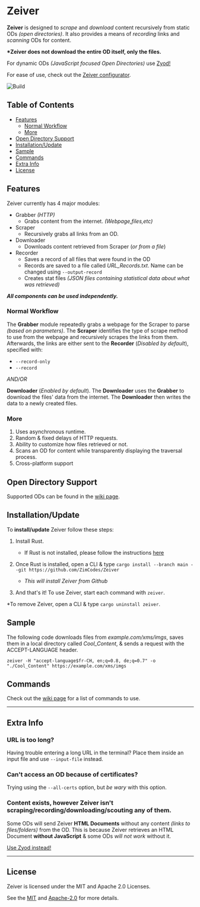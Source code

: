 # Zeiver
**Zeiver** is designed to *scrape* and *download* content recursively from static ODs
*(open directories)*. It also provides a means of *recording* links and *scanning* ODs for content.

__*Zeiver does not download the entire OD itself, only the files.__

For dynamic ODs *(JavaScript focused Open Directories)* use [Zyod!](https://github.com/ZimCodes/Zyod/)

For ease of use, check out the [Zeiver configurator](https://zimtools.xyz/zeiver).

![Build](https://github.com/ZimCodes/Zeiver/actions/workflows/build.yaml/badge.svg)

## Table of Contents
* [Features](#features)
   * [Normal Workflow](#normal-workflow)
   * [More](#more)
* [Open Directory Support](#open-directory-support)
* [Installation/Update](#installationupdate)
* [Sample](#sample)
* [Commands](#commands)
* [Extra Info](#extra-info)
* [License](#license)

## Features
Zeiver currently has 4 major modules:
* Grabber *(HTTP)*
  * Grabs content from the internet. *(Webpage,files,etc)*
* Scraper
    * Recursively grabs all links from an OD.
* Downloader
    * Downloads content retrieved from Scraper (_or from a file_)
* Recorder
    * Saves a record of all files that were found in the OD
    * Records are saved to a file called *URL_Records.txt*. Name can be 
      changed using `--output-record`
    * Creates stat files *(JSON files containing statistical data about what was retrieved)*

***All components can be used independently.***

### Normal Workflow
The **Grabber** module repeatedly grabs a webpage for the Scraper to parse *(based on parameters)*.
The **Scraper** identifies the type of scrape method to use from the webpage and recursively scrapes the links from them.
Afterwards, the links are either sent to the
**Recorder** (_Disabled by default_), specified with:
* `--record-only`
* `--record`
 
*AND/OR*
 
**Downloader** (_Enabled by default_). The **Downloader** uses the **Grabber** to download
the files' data from the internet. The **Downloader** then writes the data to a newly created files.

### More
1. Uses asynchronous runtime.
2. Random & fixed delays of HTTP requests.
3. Ability to customize how files retrieved or not.
4. Scans an OD for content while transparently displaying the traversal process.
5. Cross-platform support

## Open Directory Support
Supported ODs can be found in the [wiki page](https://github.com/ZimCodes/Zeiver/wiki/Supported-Open-Directories).

## Installation/Update
To **install/update** Zeiver follow these steps:

1. Install Rust. 
    * If Rust is not installed, please follow the instructions [here](https://www.rust-lang.org/tools/install)
    
2. Once Rust is installed, open a CLI & type `cargo install --branch main --git https://github.com/ZimCodes/Zeiver`
    
    * _This will install Zeiver from Github_
    
3. And that's it! To use Zeiver, start each command with `zeiver`.

*To remove Zeiver, open a CLI & type `cargo uninstall zeiver`. 

## Sample
The following code downloads files from _example.com/xms/imgs_, saves them in a local directory called _Cool_Content_,
& sends a request with the ACCEPT-LANGUAGE header.

`zeiver -H "accept-language$fr-CH, en;q=0.8, de;q=0.7" -o "./Cool_Content" https://example.com/xms/imgs`

## Commands
Check out the [wiki page](https://github.com/ZimCodes/Zeiver/wiki/Commands) for a list of commands to use.

---
## Extra Info
### URL is too long?
Having trouble entering a long URL in the terminal? Place them inside an input file and use `--input-file` instead.

### Can't access an OD because of certificates?
Trying using the `--all-certs` option, but *be wary* with this option.

### Content exists, however Zeiver isn't scraping/recording/downloading/scouting any of them.
Some ODs will send Zeiver **HTML Documents** without any content *(links to files/folders)* from 
the OD.
This is because Zeiver retrieves an HTML Document **without JavaScript** & some ODs *will not work* without it.

[Use Zyod instead!](https://github.com/ZimCodes/Zyod/) 

---
## License 
Zeiver is licensed under the MIT and Apache 2.0 Licenses.

See the [MIT](https://github.com/ZimCodes/Zeiver/blob/main/LICENSE-MIT) and [Apache-2.0](https://github.com/ZimCodes/Zeiver/blob/main/LICENSE-APACHE_2.0) for more details.  

